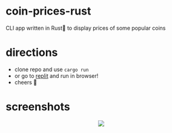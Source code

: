 # coin-prices-rust
CLI app written in Rust🦀 to display prices of some popular coins

# directions
- clone repo and use `cargo run`
- or go to [replit](https://replit.com/@hackerb0y/DisplayRealTimeCoinPrices) and run in browser!
- cheers 🍻

# screenshots
<div align="center">
  <img src="https://user-images.githubusercontent.com/91389059/209977992-df3db614-6ef2-4c1a-99d2-40f77fcd4760.png">
</div>
